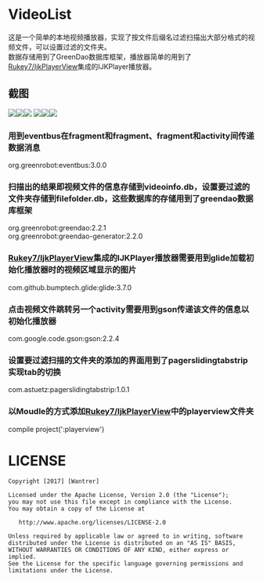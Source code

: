 # VideoList
这是一个简单的本地视频播放器，实现了按文件后缀名过滤扫描出大部分格式的视频文件，可以设置过滤的文件夹。<br>
数据存储用到了GreenDao数据库框架，播放器简单的用到了[Rukey7/IjkPlayerView](https://github.com/Rukey7/IjkPlayerView)集成的IJKPlayer播放器。
## 截图
![](https://github.com/Wantrer/VideoList/raw/master/screenshot/1.png)![](https://github.com/Wantrer/VideoList/raw/master/screenshot/2.png)![](https://github.com/Wantrer/VideoList/raw/master/screenshot/3.png)
![](https://github.com/Wantrer/VideoList/raw/master/screenshot/4.png)![](https://github.com/Wantrer/VideoList/raw/master/screenshot/5.png)![](https://github.com/Wantrer/VideoList/raw/master/screenshot/6.png)
### 用到eventbus在fragment和fragment、fragment和activity间传递数据消息
org.greenrobot:eventbus:3.0.0
### 扫描出的结果即视频文件的信息存储到videoinfo.db，设置要过滤的文件夹存储到filefolder.db，这些数据库的存储用到了greendao数据库框架
org.greenrobot:greendao:2.2.1<br>
org.greenrobot:greendao-generator:2.2.0
### [Rukey7/IjkPlayerView](https://github.com/Rukey7/IjkPlayerView)集成的IJKPlayer播放器需要用到glide加载初始化播放器时的视频区域显示的图片
com.github.bumptech.glide:glide:3.7.0
### 点击视频文件跳转另一个activity需要用到gson传递该文件的信息以初始化播放器
com.google.code.gson:gson:2.2.4
### 设置要过滤扫描的文件夹的添加的界面用到了pagerslidingtabstrip实现tab的切换
com.astuetz:pagerslidingtabstrip:1.0.1
### 以Moudle的方式添加[Rukey7/IjkPlayerView](https://github.com/Rukey7/IjkPlayerView)中的playerview文件夹
compile project(':playerview')

# LICENSE
```
Copyright [2017] [Wantrer]

Licensed under the Apache License, Version 2.0 (the "License");
you may not use this file except in compliance with the License.
You may obtain a copy of the License at

   http://www.apache.org/licenses/LICENSE-2.0

Unless required by applicable law or agreed to in writing, software
distributed under the License is distributed on an "AS IS" BASIS,
WITHOUT WARRANTIES OR CONDITIONS OF ANY KIND, either express or implied.
See the License for the specific language governing permissions and
limitations under the License.
```

